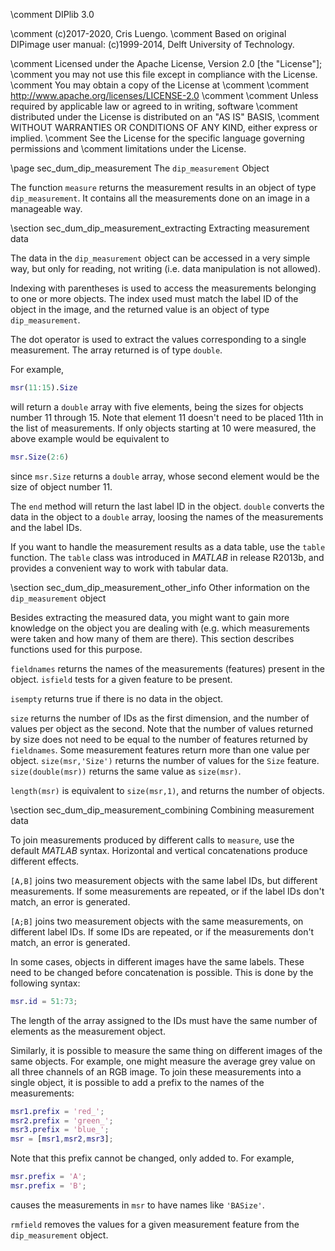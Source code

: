 \comment DIPlib 3.0

\comment (c)2017-2020, Cris Luengo.
\comment Based on original DIPimage user manual: (c)1999-2014, Delft University of Technology.

\comment Licensed under the Apache License, Version 2.0 [the "License"];
\comment you may not use this file except in compliance with the License.
\comment You may obtain a copy of the License at
\comment
\comment    http://www.apache.org/licenses/LICENSE-2.0
\comment
\comment Unless required by applicable law or agreed to in writing, software
\comment distributed under the License is distributed on an "AS IS" BASIS,
\comment WITHOUT WARRANTIES OR CONDITIONS OF ANY KIND, either express or implied.
\comment See the License for the specific language governing permissions and
\comment limitations under the License.


\page sec_dum_dip_measurement The `dip_measurement` Object

The function `measure` returns the measurement results in an object of type
`dip_measurement`. It contains all the measurements done on an image in a
manageable way.

\section sec_dum_dip_measurement_extracting Extracting measurement data

The data in the `dip_measurement` object can be accessed in a very
simple way, but only for reading, not writing (i.e. data manipulation is
not allowed).

Indexing with parentheses is used to access the measurements belonging
to one or more objects. The index used must match the label ID of the
object in the image, and the returned value is an object of type
`dip_measurement`.

The dot operator is used to extract the values corresponding to a single
measurement. The array returned is of type `double`.

For example,

```matlab
msr(11:15).Size
```

will return a `double` array with five elements, being the sizes for
objects number 11 through 15. Note that element 11 doesn't need to be
placed 11th in the list of measurements. If only objects starting at 10
were measured, the above example would be equivalent to

```matlab
msr.Size(2:6)
```

since `msr.Size` returns a `double` array, whose second element would be
the size of object number 11.

The `end` method will return the last label ID in the object. `double`
converts the data in the object to a `double` array, loosing the names
of the measurements and the label IDs.

If you want to handle the measurement results as a data table, use the
`table` function. The `table` class was introduced in *MATLAB* in release
R2013b, and provides a convenient way to work with tabular data.

\section sec_dum_dip_measurement_other_info Other information on the `dip_measurement` object

Besides extracting the measured data, you might want to gain more
knowledge on the object you are dealing with (e.g. which measurements
were taken and how many of them are there). This section describes
functions used for this purpose.

`fieldnames` returns the names of the measurements (features) present
in the object. `isfield` tests for a given feature to be present.

`isempty` returns true if there is no data in the object.

`size` returns the number of IDs as the first dimension, and the number
of values per object as the second. Note that the number of values
returned by size does not need to be equal to the number of features
returned by `fieldnames`. Some measurement features return more than one
value per object. `size(msr,'Size')` returns the number of values for the
`Size` feature. `size(double(msr))` returns the same value as `size(msr)`.

`length(msr)` is equivalent to `size(msr,1)`, and returns the number of
objects.

\section sec_dum_dip_measurement_combining Combining measurement data

To join measurements produced by different calls to `measure`, use the
default *MATLAB* syntax. Horizontal and vertical concatenations produce
different effects.

`[A,B]` joins two measurement objects with the same label IDs, but
different measurements. If some measurements are repeated, or if the
label IDs don't match, an error is generated.

`[A;B]` joins two measurement objects with the same measurements, on
different label IDs. If some IDs are repeated, or if the measurements
don't match, an error is generated.

In some cases, objects in different images have the same labels. These
need to be changed before concatenation is possible. This is done by the
following syntax:

```matlab
msr.id = 51:73;
```

The length of the array assigned to the IDs must have the same number of
elements as the measurement object.

Similarly, it is possible to measure the same thing on different images
of the same objects. For example, one might measure the average grey
value on all three channels of an RGB image. To join these measurements
into a single object, it is possible to add a prefix to the names of the
measurements:

```matlab
msr1.prefix = 'red_';
msr2.prefix = 'green_';
msr3.prefix = 'blue_';
msr = [msr1,msr2,msr3];
```

Note that this prefix cannot be changed, only added to. For example,

```matlab
msr.prefix = 'A';
msr.prefix = 'B';
```

causes the measurements in `msr` to have names like `'BASize'`.

`rmfield` removes the values for a given measurement feature from the
`dip_measurement` object.
